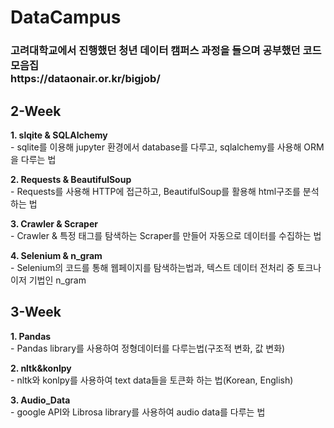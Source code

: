# DataCampus

<h3> 고려대학교에서 진행했던 청년 데이터 캠퍼스 과정을 들으며 공부했던 코드 모음집 <br>https://dataonair.or.kr/bigjob/</h3>

<h2> 2-Week </h2>
<p><b>1. slqite & SQLAlchemy</b><br>
- sqlite를 이용해 jupyter 환경에서 database를 다루고, sqlalchemy를 사용해 ORM을 다루는 법</p>

<p><b>2. Requests & BeautifulSoup</b><br>
- Requests를 사용해 HTTP에 접근하고, BeautifulSoup를 활용해 html구조를 분석하는 법</p>

<p><b>3. Crawler & Scraper</b> <br>
- Crawler & 특정 태그를 탐색하는 Scraper를 만들어 자동으로 데이터를 수집하는 법 </p>

<p><b>4. Selenium & n_gram</b><br>
- Selenium의 코드를 통해 웹페이지를 탐색하는법과, 텍스트 데이터 전처리 중 토크나이저 기법인 n_gram </p>

<h2> 3-Week </h2>
<p><b>1. Pandas </b><br>
- Pandas library를 사용하여 정형데이터를 다루는법(구조적 변화, 값 변화)</p>
<p><b>2. nltk&konlpy </b><br>
- nltk와 konlpy를 사용하여 text data들을 토큰화 하는 법(Korean, English)</p>
<p><b>3. Audio_Data </b><br>
- google API와 Librosa library를 사용하여 audio data를 다루는 법</p>

